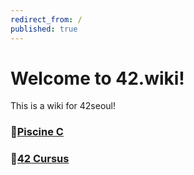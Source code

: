```yaml
---
redirect_from: /
published: true
---
```


# Welcome to 42.wiki!

This is a wiki for 42seoul!

### 🐣[Piscine C](piscine_c)

### 🐥[42 Cursus](42_Cursus)

